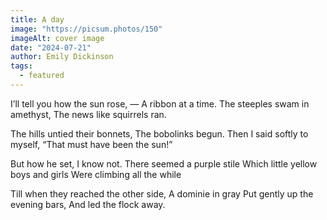 ```yaml
---
title: A day
image: "https://picsum.photos/150"
imageAlt: cover image
date: "2024-07-21"
author: Emily Dickinson
tags:
  - featured
---
```


I’ll tell you how the sun rose, —
A ribbon at a time.
The steeples swam in amethyst,
The news like squirrels ran.

The hills untied their bonnets,
The bobolinks begun.
Then I said softly to myself,
“That must have been the sun!”

But how he set, I know not.
There seemed a purple stile
Which little yellow boys and girls
Were climbing all the while

Till when they reached the other side,
A dominie in gray
Put gently up the evening bars,
And led the flock away.
